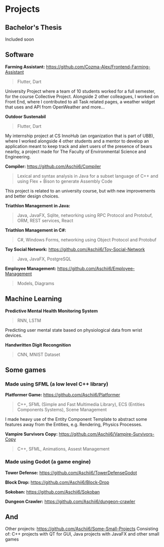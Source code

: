 # Projects
## Bachelor's Thesis
Included soon

## Software
**Farming Assistant:** https://github.com/Cozma-Alex/Frontend-Farming-Assistant
> Flutter, Dart

University Project where a team of 10 students worked for a full semester, for the course Collective Project. Alongside 2 other colleagues, I worked on Front End, where I contributed to all Task related pages, a weather widget that uses and API from OpenWeather and more...

**Outdoor Sustenabil**
> Flutter, Dart

My internship project at CS InnoHub (an organization that is part of UBB), where I worked alongside 4 other students and a mentor to develop an application meant to keep track and alert users of the presence of bears nearby, a project made for The Faculty of Environmental Science and Engineering.

**Compiler:** https://github.com/Aschii6/Compiler
> Lexical and syntax analysis in Java for a subset language of C++ and using Flex + Bison to generate Assembly Code

This project is related to an university course, but with new improvements and better design choices.

**Triathlon Management in Java:**
> Java, JavaFX, Sqlite, networking using RPC Protocol and Protobuf, ORM, REST services, React

**Triathlon Management in C#:**
> C#, Windows Forms, networking using Object Protocol and Protobuf

**Toy Social Network:** https://github.com/Aschii6/Toy-Social-Network
> Java, JavaFX, PostgreSQL

**Employee Management:** https://github.com/Aschii6/Employee-Management
> Models, Diagrams

## Machine Learning
**Predictive Mental Health Monitoring System**
> RNN, LSTM

Predicting user mental state based on physiological data from wrist devices.

**Handwritten Digit Recongnition**
> CNN, MNIST Dataset

## Some games
### Made using SFML (a low level C++ library)

**Platformer Game:** https://github.com/Aschii6/Platformer
> C++, SFML (Simple and Fast Multimedia Library), ECS (Entities Components Systems), Scene Management

I made heavy use of the Entity Component Template to abstract some features away from the Entities, e.g. Rendering, Physics Processes.

**Vampire Survivors Copy:** https://github.com/Aschii6/Vampire-Survivors-Copy
> C++, SFML, Animations, Assest Management

### Made using Godot (a game engine)
**Tower Defense:** https://github.com/Aschii6/TowerDefenseGodot

**Block Drop:** https://github.com/Aschii6/Block-Drop

**Sokoban:** https://github.com/Aschii6/Sokoban

**Dungeon Crawler:** https://github.com/Aschii6/dungeon-crawler

## And
Other projects: https://github.com/Aschii6/Some-Small-Projects
Consisting of: C++ projects with QT for GUI, Java projects with JavaFX and other small games

